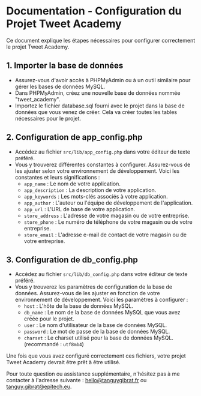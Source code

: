 # Documentation - Configuration du Projet Tweet Academy

Ce document explique les étapes nécessaires pour configurer correctement le projet Tweet Academy.

## 1. Importer la base de données

- Assurez-vous d'avoir accès à PHPMyAdmin ou à un outil similaire pour gérer les bases de données MySQL.
- Dans PHPMyAdmin, créez une nouvelle base de données nommée "tweet_academy".
- Importez le fichier database.sql fourni avec le projet dans la base de données que vous venez de créer. Cela va créer toutes les tables nécessaires pour le projet.

## 2. Configuration de app_config.php

- Accédez au fichier `src/lib/app_config.php` dans votre éditeur de texte préféré.
- Vous y trouverez différentes constantes à configurer. Assurez-vous de les ajuster selon votre environnement de développement. Voici les constantes et leurs significations :
  - `app_name` : Le nom de votre application.
  - `app_description` : La description de votre application.
  - `app_keywords` : Les mots-clés associés à votre application.
  - `app_author` : L'auteur ou l'équipe de développement de l'application.
  - `app_url` : L'URL de base de votre application.
  - `store_address` : L'adresse de votre magasin ou de votre entreprise.
  - `store_phone` : Le numéro de téléphone de votre magasin ou de votre entreprise.
  - `store_email` : L'adresse e-mail de contact de votre magasin ou de votre entreprise.

## 3. Configuration de db_config.php

- Accédez au fichier `src/lib/db_config.php` dans votre éditeur de texte préféré.
- Vous y trouverez les paramètres de configuration de la base de données. Assurez-vous de les ajuster en fonction de votre environnement de développement. Voici les paramètres à configurer :
  - `host` : L'hôte de la base de données MySQL.
  - `db_name` : Le nom de la base de données MySQL que vous avez créée pour le projet.
  - `user` : Le nom d'utilisateur de la base de données MySQL.
  - `password` : Le mot de passe de la base de données MySQL.
  - `charset` : Le charset utilisé pour la base de données MySQL. (recommandé : `utf8mb4`)

Une fois que vous avez configuré correctement ces fichiers, votre projet Tweet Academy devrait être prêt à être utilisé.

Pour toute question ou assistance supplémentaire, n'hésitez pas à me contacter à l'adresse suivante : [hello@tanguygibrat.fr](mailto:hello@tanguygibrat.fr) ou [tanguy.gibrat@epitech.eu](mailto:tanguy.gibrat@epitech.eu).
